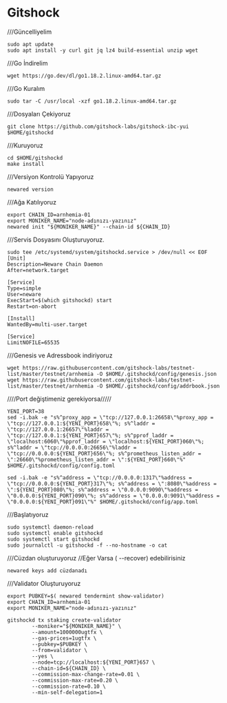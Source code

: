 # Gitshock



///Güncelliyelim
```
sudo apt update
sudo apt install -y curl git jq lz4 build-essential unzip wget
```

///Go İndirelim
```
wget https://go.dev/dl/go1.18.2.linux-amd64.tar.gz
```
///Go Kuralım
```
sudo tar -C /usr/local -xzf go1.18.2.linux-amd64.tar.gz
```

///Dosyaları Çekiyoruz
```
git clone https://github.com/gitshock-labs/gitshock-ibc-yui $HOME/gitshockd
```
///Kuruyoruz
```
cd $HOME/gitshockd
make install
```
///Versiyon Kontrolü Yapıyoruz
```
newared version
```
///Ağa Katılıyoruz
```
export CHAIN_ID=arnhemia-01
export MONIKER_NAME="node-adınızı-yazınız"
newared init "${MONIKER_NAME}" --chain-id ${CHAIN_ID}
```
///Servis Dosyasını Oluşturuyoruz.
```
sudo tee /etc/systemd/system/gitshockd.service > /dev/null << EOF
[Unit]
Description=Neware Chain Daemon
After=network.target

[Service]
Type=simple
User=neware
ExecStart=$(which gitshockd) start 
Restart=on-abort

[Install]
WantedBy=multi-user.target

[Service]
LimitNOFILE=65535 
```
///Genesis ve Adressbook indiriyoruz
```
wget https://raw.githubusercontent.com/gitshock-labs/testnet-list/master/testnet/arnhemia -O $HOME/.gitshockd/config/genesis.json
wget https://raw.githubusercontent.com/gitshock-labs/testnet-list/master/testnet/arnhemia -O $HOME/.gitshockd/config/addrbook.json 
```
////Port değiştimeniz gerekiyorsa/////
```
YENI_PORT=38
sed -i.bak -e "s%^proxy_app = \"tcp://127.0.0.1:26658\"%proxy_app = \"tcp://127.0.0.1:${YENI_PORT}658\"%; s%^laddr = \"tcp://127.0.0.1:26657\"%laddr = \"tcp://127.0.0.1:${YENI_PORT}657\"%; s%^pprof_laddr = \"localhost:6060\"%pprof_laddr = \"localhost:${YENI_PORT}060\"%; s%^laddr = \"tcp://0.0.0.0:26656\"%laddr = \"tcp://0.0.0.0:${YENI_PORT}656\"%; s%^prometheus_listen_addr = \":26660\"%prometheus_listen_addr = \":${YENI_PORT}660\"%" $HOME/.gitshockd/config/config.toml

sed -i.bak -e "s%^address = \"tcp://0.0.0.0:1317\"%address = \"tcp://0.0.0.0:${YENI_PORT}317\"%; s%^address = \":8080\"%address = \":${YENI_PORT}080\"%; s%^address = \"0.0.0.0:9090\"%address = \"0.0.0.0:${YENI_PORT}090\"%; s%^address = \"0.0.0.0:9091\"%address = \"0.0.0.0:${YENI_PORT}091\"%" $HOME/.gitshockd/config/app.toml
```


///Başlatıyoruz
```
sudo systemctl daemon-reload
sudo systemctl enable gitshockd
sudo systemctl start gitshockd
sudo journalctl -u gitshockd -f --no-hostname -o cat
```
///Cüzdan oluşturuyoruz
//Eğer Varsa ( --recover) edebilirisiniz
```
newared keys add cüzdanadı
```

///Validator Oluşturuyoruz
```
export PUBKEY=$( newared tendermint show-validator)
export CHAIN_ID=arnhemia-01
export MONIKER_NAME="node-adınızı-yazınız"
```
```
gitshockd tx staking create-validator 
        --moniker="${MONIKER_NAME}" \
        --amount=1000000ugtfx \
        --gas-prices=1ugtfx \
        --pubkey=$PUBKEY \
        --from=validator \
        --yes \
        --node=tcp://localhost:${YENI_PORT}657 \
        --chain-id=${CHAIN_ID} \
        --commission-max-change-rate=0.01 \
        --commission-max-rate=0.20 \
        --commission-rate=0.10 \
        --min-self-delegation=1 
```

